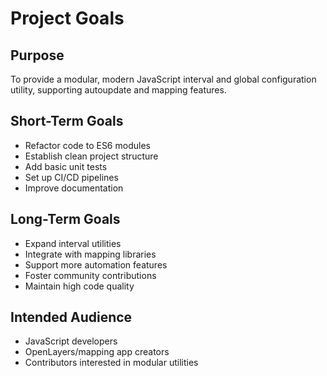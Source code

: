 # Project Goals

## Purpose
To provide a modular, modern JavaScript interval and global configuration utility, supporting autoupdate and mapping features.

## Short-Term Goals
- Refactor code to ES6 modules
- Establish clean project structure
- Add basic unit tests
- Set up CI/CD pipelines
- Improve documentation

## Long-Term Goals
- Expand interval utilities
- Integrate with mapping libraries
- Support more automation features
- Foster community contributions
- Maintain high code quality

## Intended Audience
- JavaScript developers
- OpenLayers/mapping app creators
- Contributors interested in modular utilities

